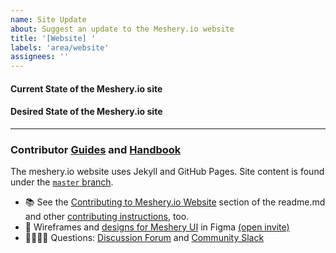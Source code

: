```yaml
---
name: Site Update
about: Suggest an update to the Meshery.io website
title: '[Website] '
labels: 'area/website'
assignees: ''
---
```

#### Current State of the Meshery.io site
<!-- A brief description of what the problem is. -->

#### Desired State of the Meshery.io site
<!-- A brief description of the change you are requesting. -->

---
### Contributor [Guides](https://docs.meshery.io/project/contributing) and [Handbook](https://layer5.io/community/handbook)

The meshery.io website uses Jekyll and GitHub Pages. Site content is found under the [`master` branch](https://github.com/meshery/meshery.io/tree/master).
- 📚 See the [Contributing to Meshery.io Website](https://github.com/meshery/meshery.io#contributing-to-the-mesheryio-website) section of the readme.md and other [contributing instructions](https://docs.meshery.io/project/contributing), too.
- 🎨 Wireframes and [designs for Meshery UI](https://www.figma.com/file/SMP3zxOjZztdOLtgN4dS2W/Meshery-UI) in Figma [(open invite)](https://www.figma.com/team_invite/redeem/qJy1c95qirjgWQODApilR9)
- 🙋🏾🙋🏼 Questions: [Discussion Forum](http://discuss.meshery.io) and [Community Slack](https://slack.meshery.io)
